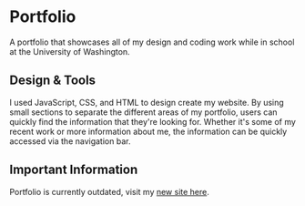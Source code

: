 # Portfolio
A portfolio that showcases all of my design and coding work while in school at the University of Washington. 

## Design & Tools 
I used JavaScript, CSS, and HTML to design create my website. By using small sections to separate the different areas of my portfolio, users can quickly find the information that they're looking for. Whether it's some of my recent work or more information about me, the information can be quickly accessed via the navigation bar. 

## Important Information
Portfolio is currently outdated, visit my [new site here](https://alexiskoss.com).
